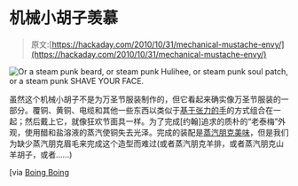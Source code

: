 # 机械小胡子羡慕

> 原文:[https://hackaday.com/2010/10/31/mechanical-mustache-envy/](https://hackaday.com/2010/10/31/mechanical-mustache-envy/)

![](../Images/6e495373289a020e2151abde9b40c50b.png "Or a steam punk beard, or steam punk Hulihee, or steam punk soul patch, or a steam punk SHAVE YOUR FACE.")

虽然这个机械小胡子不是为万圣节服装制作的，但它看起来确实像万圣节服装的一部分。覆铜、黄铜、电缆和其他一些东西以类似于[基于张力的手](http://hackaday.com/2010/10/07/cheap-robotic-hand/)的方式组合在一起；然后戴上它，就像狂欢节面具一样。为了完成[约翰]追求的质朴的“老泰梅”外观，使用醋和盐溶液的蒸汽使铜失去光泽。完成的装配是[蒸汽朋克美味](http://hackaday.com/2010/03/01/steampunk-sequencer/)，但是我们为缺少蒸汽朋克眉毛来完成这个造型而难过(或者蒸汽朋克羊排，或者蒸汽朋克山羊胡子，或者……)

[via [Boing Boing](http://www.boingboing.net/2010/10/31/mechanical-mustache.html?utm_source=feedburner&utm_medium=feed&utm_campaign=Feed%3A+boingboing%2FiBag+%28Boing+Boing%29)